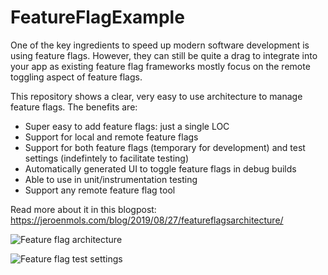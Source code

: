 # FeatureFlagExample
One of the key ingredients to speed up modern software development is using feature flags. However, they can still be quite a drag to integrate into your app as existing feature flag frameworks mostly focus on the remote toggling aspect of feature flags.

This repository shows a clear, very easy to use architecture to manage feature flags. The benefits are:

- Super easy to add feature flags: just a single LOC
- Support for local and remote feature flags
- Support for both feature flags (temporary for development) and test settings (indefintely to facilitate testing)
- Automatically generated UI to toggle feature flags in debug builds
- Able to use in unit/instrumentation testing
- Support any remote feature flag tool

Read more about it in this blogpost: https://jeroenmols.com/blog/2019/08/27/featureflagsarchitecture/

![Feature flag architecture](https://raw.githubusercontent.com/JeroenMols/FeatureFlagExample/master/readme/featureflag_architecture.png)

![Feature flag test settings](https://raw.githubusercontent.com/JeroenMols/FeatureFlagExample/master/readme/test_settings.jpg)
